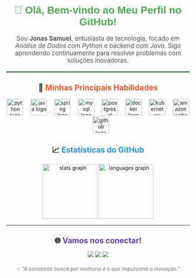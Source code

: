 
<h1 align="center" style="font-family: Arial, sans-serif; color: #4CAF50;">👋 Olá, Bem-vindo ao Meu Perfil no GitHub!</h1>

<p align="center" style="font-size: 1.2em; color: #555;">Sou <strong>Jonas Samuel</strong>, entusiasta de tecnologia, focado em <em>Análise de Dados com Python</em> e backend com <em>Java</em>. Sigo aprendendo continuamente para resolver problemas com soluções inovadoras.</p>

<hr style="border: 1px solid #4CAF50; margin: 20px 0;">

<h2 align="center">🚀 <span style="color: #FF5722;">Minhas Principais Habilidades</span></h2>
<div align="center">
  <img src="https://skillicons.dev/icons?i=python" height="45" alt="python logo"  />
  <img width="12" />
  <img src="https://skillicons.dev/icons?i=java" height="45" alt="java logo"  />
  <img width="12" />
  <img src="https://skillicons.dev/icons?i=spring" height="45" alt="spring logo"  />
  <img width="12" />
  <img src="https://skillicons.dev/icons?i=mysql" height="45" alt="mysql logo"  />
  <img width="12" />
  <img src="https://skillicons.dev/icons?i=postgres" height="45" alt="postgresql logo"  />
  <img width="12" />
  <img src="https://skillicons.dev/icons?i=docker" height="45" alt="docker logo"  />
  <img width="12" />
  <img src="https://skillicons.dev/icons?i=kubernetes" height="45" alt="kubernetes logo"  />
  <img width="12" />
  <img src="https://skillicons.dev/icons?i=aws" height="45" alt="amazonwebservices logo"  />
  <img width="12" />
  <img src="https://skillicons.dev/icons?i=github" height="45" alt="github logo"  />
</div>


<h2 align="center">📈 <span style="color: #2196F3;">Estatísticas do GitHub</span></h2>
<div align="center">
  <img src="https://github-readme-stats.vercel.app/api?username=jonas-samuel&hide_title=false&hide_rank=false&show_icons=true&include_all_commits=true&count_private=true&disable_animations=false&theme=cobalt&locale=en&hide_border=false&order=1" height="150" alt="stats graph"  />
  <img src="https://github-readme-stats.vercel.app/api/top-langs?username=jonas-samuel&locale=en&hide_title=false&layout=compact&card_width=320&langs_count=5&theme=cobalt&hide_border=true&order=2" height="150" alt="languages graph"  />
<hr>

<h2>🌐 <span style="color: #673AB7;">Vamos nos conectar!</span></h2>
<div align="center"> 
  <a href="https://www.instagram.com/jonas.samuel" target="_blank"><img src="https://img.shields.io/badge/-Instagram-%23E4405F?style=for-the-badge&logo=instagram&logoColor=white" target="_blank"></a>
  <a href = "mailto:jonassamuel81@gmail.com"><img src="https://img.shields.io/badge/-Gmail-%23333?style=for-the-badge&logo=gmail&logoColor=white" target="_blank"></a>
  <a href="https://www.linkedin.com/in/jonas-samuel-0311ba1a6/" target="_blank"><img src="https://img.shields.io/badge/-LinkedIn-%230077B5?style=for-the-badge&logo=linkedin&logoColor=white" target="_blank"></a> 
</div>


<footer style="margin-top: 20px; font-style: italic; color: #777;">
✨ "A constante busca por melhoria é o que impulsiona a inovação."
</footer>
